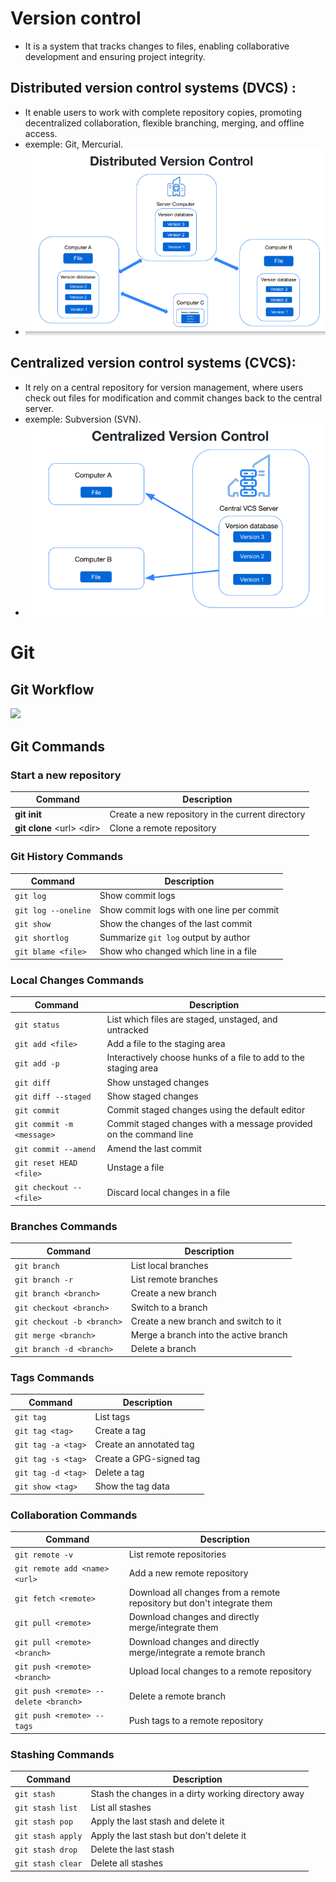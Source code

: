 # Version control
- It is a system that tracks changes to files, enabling collaborative development and ensuring project integrity.

## Distributed version control systems (DVCS) :
- It enable users to work with complete repository copies, promoting decentralized collaboration, flexible branching, merging, and offline access.
- exemple:  Git, Mercurial.
- ![](https://github.com/Charan-SV-2001/GitHub/blob/main/images/dvcs.png)

## Centralized version control systems (CVCS):
- It rely on a central repository for version management, where users check out files for modification and commit changes back to the central server.
- exemple:  Subversion (SVN).
- ![](https://github.com/Charan-SV-2001/GitHub/blob/main/images/cvcs.png)

# Git

## Git Workflow
<img src="https://github.com/user-attachments/assets/85465a0f-483a-483e-9c36-d4c2e55d5ee2" />

## Git Commands

  ### Start a new repository
  
| Command                      | Description                                      |
| ---------------------------- | ------------------------------------------------ |
| **git init**                 | Create a new repository in the current directory |
| **git clone** \<url> \<dir>  | Clone a remote repository                        |

  ### Git History Commands

| Command                       | Description                                      |
|-------------------------------|--------------------------------------------------|
| `git log`                     | Show commit logs                                 |
| `git log --oneline`           | Show commit logs with one line per commit        |
| `git show`                    | Show the changes of the last commit              |
| `git shortlog`                | Summarize `git log` output by author             |
| `git blame <file>`            | Show who changed which line in a file            |

  ### Local Changes Commands

| Command                         | Description                                                 |
|---------------------------------|-------------------------------------------------------------|
| `git status`                    | List which files are staged, unstaged, and untracked        |
| `git add <file>`                | Add a file to the staging area                              |
| `git add -p`                    | Interactively choose hunks of a file to add to the staging area |
| `git diff`                      | Show unstaged changes                                       |
| `git diff --staged`             | Show staged changes                                         |
| `git commit`                    | Commit staged changes using the default editor             |
| `git commit -m <message>`       | Commit staged changes with a message provided on the command line |
| `git commit --amend`            | Amend the last commit                                       |
| `git reset HEAD <file>`         | Unstage a file                                              |
| `git checkout -- <file>`        | Discard local changes in a file                             |

  ### Branches Commands

| Command                         | Description                                             |
|---------------------------------|---------------------------------------------------------|
| `git branch`                    | List local branches                                     |
| `git branch -r`                 | List remote branches                                    |
| `git branch <branch>`           | Create a new branch                                     |
| `git checkout <branch>`         | Switch to a branch                                      |
| `git checkout -b <branch>`      | Create a new branch and switch to it                   |
| `git merge <branch>`            | Merge a branch into the active branch                  |
| `git branch -d <branch>`        | Delete a branch                                         |


  ### Tags Commands

| Command                     | Description                     |
|-----------------------------|---------------------------------|
| `git tag`                  | List tags                      |
| `git tag <tag>`            | Create a tag                   |
| `git tag -a <tag>`         | Create an annotated tag        |
| `git tag -s <tag>`         | Create a GPG-signed tag        |
| `git tag -d <tag>`         | Delete a tag                   |
| `git show <tag>`           | Show the tag data              |

  ### Collaboration Commands

| Command                                  | Description                                                 |
|------------------------------------------|-------------------------------------------------------------|
| `git remote -v`                          | List remote repositories                                    |
| `git remote add <name> <url>`            | Add a new remote repository                                 |
| `git fetch <remote>`                     | Download all changes from a remote repository but don't integrate them |
| `git pull <remote>`                      | Download changes and directly merge/integrate them          |
| `git pull <remote> <branch>`             | Download changes and directly merge/integrate a remote branch |
| `git push <remote> <branch>`             | Upload local changes to a remote repository                 |
| `git push <remote> --delete <branch>`    | Delete a remote branch                                      |
| `git push <remote> --tags`               | Push tags to a remote repository                            |

  ### Stashing Commands

| Command               | Description                                              |
|-----------------------|----------------------------------------------------------|
| `git stash`           | Stash the changes in a dirty working directory away      |
| `git stash list`      | List all stashes                                         |
| `git stash pop`       | Apply the last stash and delete it                       |
| `git stash apply`     | Apply the last stash but don't delete it                 |
| `git stash drop`      | Delete the last stash                                    |
| `git stash clear`     | Delete all stashes                                       |


